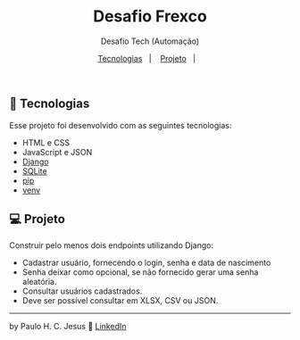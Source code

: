 <h1 align="center"> Desafio Frexco </h1>

<p align="center">
  Desafio Tech (Automação)
</p>

<p align="center">
  <a href="#-tecnologias">Tecnologias</a>&nbsp;&nbsp;&nbsp;|&nbsp;&nbsp;&nbsp;
  <a href="#-projeto">Projeto</a>&nbsp;&nbsp;&nbsp;|&nbsp;&nbsp;&nbsp;
</p>

<br>


## 🚀 Tecnologias

Esse projeto foi desenvolvido com as seguintes tecnologias:

- HTML e CSS
- JavaScript e JSON
- [Django](https://www.djangoproject.com/)
- [SQLite](https://www.sqlite.org/index.html)
- [pip](https://pypi.org/)
- [venv](https://docs.python.org/pt-br/3/library/venv.html)

## 💻 Projeto

Construir pelo menos dois endpoints utilizando Django:
  - Cadastrar usuário, fornecendo o login, senha e data de nascimento
  - Senha deixar como opcional, se não fornecido gerar uma senha aleatória.
  - Consultar usuários cadastrados.
  - Deve ser possível consultar em XLSX, CSV ou JSON.

---

by Paulo H. C. Jesus :wave: [LinkedIn](https://www.linkedin.com/in/paulo-henrique-cardoso-de-jesus-680b7b16a/)
